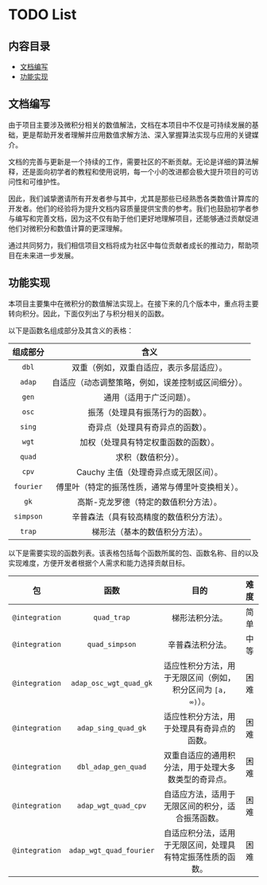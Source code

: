 # TODO List

## 内容目录

- [文档编写](#文档编写)
- [功能实现](#功能实现)

## 文档编写

由于项目主要涉及微积分相关的数值解法，文档在本项目中不仅是可持续发展的基础，更是帮助开发者理解并应用数值求解方法、深入掌握算法实现与应用的关键媒介。

文档的完善与更新是一个持续的工作，需要社区的不断贡献。无论是详细的算法解释，还是面向初学者的教程和使用说明，每一个小的改进都会极大提升项目的可访问性和可维护性。

因此，我们诚挚邀请所有开发者参与其中，尤其是那些已经熟悉各类数值计算库的开发者。他们的经验将为提升文档内容质量提供宝贵的参考。我们也鼓励初学者参与编写和完善文档，因为这不仅有助于他们更好地理解项目，还能够通过贡献促进他们对微积分和数值计算的更深理解。

通过共同努力，我们相信项目文档将成为社区中每位贡献者成长的推动力，帮助项目在未来进一步发展。

## 功能实现

本项目主要集中在微积分的数值解法实现上。在接下来的几个版本中，重点将主要转向积分。因此，下面仅列出了与积分相关的函数。

以下是函数名组成部分及其含义的表格：

| **组成部分** |                      **含义**                      |
| :----------: | :------------------------------------------------: |
|    `dbl`     |      双重（例如，双重自适应，表示多层适应）。      |
|    `adap`    | 自适应（动态调整策略，例如，误差控制或区间细分）。 |
|    `gen`     |              通用（适用于广泛问题）。              |
|    `osc`     |          振荡（处理具有振荡行为的函数）。          |
|    `sing`    |          奇异点（处理具有奇异点的函数）。          |
|    `wgt`     |        加权（处理具有特定权重函数的函数）。        |
|    `quad`    |                 求积（数值积分）。                 |
|    `cpv`     |       Cauchy 主值（处理奇异点或无限区间）。        |
|  `fourier`   |  傅里叶（特定的振荡性质，通常与傅里叶变换相关）。  |
|     `gk`     |       高斯-克龙罗德（特定的数值积分方法）。        |
|  `simpson`   |      辛普森法（具有较高精度的数值积分方法）。      |
|    `trap`    |           梯形法（基本的数值积分方法）。           |

以下是需要实现的函数列表。该表格包括每个函数所属的包、函数名称、目的以及实现难度，方便开发者根据个人需求和能力选择贡献目标。

|       包       |        **函数**         |                          **目的**                           | **难度** |
| :------------: | :---------------------: | :---------------------------------------------------------: | :------: |
| `@integration` |       `quad_trap`       |                       梯形法积分法。                        |   简单   |
| `@integration` |     `quad_simpson`      |                      辛普森法积分法。                       |   中等   |
| `@integration` | `adap_osc_wgt_quad_gk`  | 适应性积分方法，用于无限区间（例如，积分区间为 `[a, ∞)`）。 |   困难   |
| `@integration` |   `adap_sing_quad_gk`   |         适应性积分方法，用于处理具有奇异点的函数。          |   困难   |
| `@integration` |   `dbl_adap_gen_quad`   |    双重自适应的通用积分法，用于处理大多数类型的奇异点。     |   困难   |
| `@integration` |   `adap_wgt_quad_cpv`   |      自适应方法，适用于无限区间的积分，适合振荡函数。       |   困难   |
| `@integration` | `adap_wgt_quad_fourier` | 自适应积分法，适用于无限区间，处理具有特定振荡性质的函数。  |   困难   |
